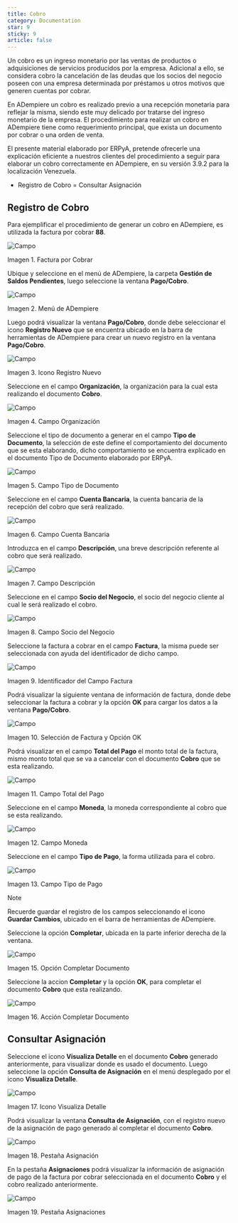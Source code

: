 ```yaml
---
title: Cobro
category: Documentation
star: 9
sticky: 9
article: false
---
```


Un cobro es un ingreso monetario por las ventas de productos o adquisiciones de servicios producidos por la empresa. Adicional a ello, se considera cobro la cancelación de las deudas que los socios del negocio poseen con una empresa determinada por préstamos u otros motivos que generen cuentas por cobrar.

En ADempiere un cobro es realizado previo a una recepción monetaria para reflejar la misma, siendo este muy delicado por tratarse del ingreso monetario de la empresa. El procedimiento para realizar un cobro en ADempiere tiene como requerimiento principal, que exista un documento por cobrar o una orden de venta.

El presente material elaborado por ERPyA, pretende ofrecerle una explicación eficiente a nuestros clientes del procedimiento a seguir para elaborar un cobro correctamente en ADempiere, en su versión 3.9.2 para la localización Venezuela.

- Registro de Cobro
= Consultar Asignación

## Registro de Cobro

Para ejemplificar el procedimiento de generar un cobro en ADempiere, es utilizada la factura por cobrar **88**.

![Campo](/assets/img/docs/balance-management/ges-balance-image85.png)

Imagen 1. Factura por Cobrar

Ubique y seleccione en el menú de ADempiere, la carpeta **Gestión de Saldos Pendientes**, luego seleccione la ventana **Pago/Cobro**.

![Campo](/assets/img/docs/balance-management/ges-balance-image86.png)

Imagen 2. Menú de ADempiere

Luego podrá visualizar la ventana **Pago/Cobro**, donde debe seleccionar el icono **Registro Nuevo** que se encuentra ubicado en la barra de herramientas de ADempiere para crear un nuevo registro en la ventana **Pago/Cobro**.

![Campo](/assets/img/docs/balance-management/ges-balance-image87.png)

Imagen 3. Icono Registro Nuevo

Seleccione en el campo **Organización**, la organización para la cual esta realizando el documento **Cobro**.

![Campo](/assets/img/docs/balance-management/ges-balance-image88.png)

Imagen 4. Campo Organización

Seleccione el tipo de documento a generar en el campo **Tipo de Documento**, la selección de este define el comportamiento del documento que se esta elaborando, dicho comportamiento se encuentra explicado en el documento Tipo de Documento elaborado por ERPyA.

![Campo](/assets/img/docs/balance-management/ges-balance-image89.png)

Imagen 5. Campo Tipo de Documento

Seleccione en el campo **Cuenta Bancaria**, la cuenta bancaria de la recepción del cobro que será realizado.

![Campo](/assets/img/docs/balance-management/ges-balance-image90.png)

Imagen 6. Campo Cuenta Bancaria

Introduzca en el campo **Descripción**, una breve descripción referente al cobro que será realizado.

![Campo](/assets/img/docs/balance-management/ges-balance-image91.png)

Imagen 7. Campo Descripción

Seleccione en el campo **Socio del Negocio**, el socio del negocio cliente al cual le será realizado el cobro.

![Campo](/assets/img/docs/balance-management/ges-balance-image92.png)

Imagen 8. Campo Socio del Negocio

Seleccione la factura a cobrar en el campo **Factura**, la misma puede ser seleccionada con ayuda del identificador de dicho campo.

![Campo](/assets/img/docs/balance-management/ges-balance-image93.png)

Imagen 9. Identificador del Campo Factura

Podrá visualizar la siguiente ventana de información de factura, donde debe seleccionar la factura a cobrar y la opción **OK** para cargar los datos a la ventana **Pago/Cobro**.

![Campo](/assets/img/docs/balance-management/ges-balance-image94.png)

Imagen 10. Selección de Factura y Opción OK

Podrá visualizar en el campo **Total del Pago** el monto total de la factura, mismo monto total que se va a cancelar con el documento **Cobro** que se esta realizando.

![Campo](/assets/img/docs/balance-management/ges-balance-image95.png)

Imagen 11. Campo Total del Pago

Seleccione en el campo **Moneda**, la moneda correspondiente al cobro que se esta realizando.

![Campo](/assets/img/docs/balance-management/ges-balance-image96.png)

Imagen 12. Campo Moneda

Seleccione en el campo **Tipo de Pago**, la forma utilizada para el cobro.

![Campo](/assets/img/docs/balance-management/ges-balance-image97.png)

Imagen 13. Campo Tipo de Pago

Note

Recuerde guardar el registro de los campos seleccionando el icono **Guardar Cambios**, ubicado en el barra de herramientas de ADempiere.

Seleccione la opción **Completar**, ubicada en la parte inferior derecha de la ventana.

![Campo](/assets/img/docs/balance-management/ges-balance-image98.png)

Imagen 15. Opción Completar Documento

Seleccione la accion **Completar** y la opción **OK**, para completar el documento **Cobro** que esta realizando.

![Campo](/assets/img/docs/balance-management/ges-balance-image99.png)

Imagen 16. Acción Completar Documento

## Consultar Asignación

Seleccione el icono **Visualiza Detalle** en el documento **Cobro** generado anteriormente, para visualizar donde es usado el documento. Luego seleccione la opción **Consulta de Asignación** en el menú desplegado por el icono **Visualiza Detalle**.

![Campo](/assets/img/docs/balance-management/ges-balance-image100.png)

Imagen 17. Icono Visualiza Detalle

Podrá visualizar la ventana **Consulta de Asignación**, con el registro nuevo de la asignación de pago generado al completar el documento **Cobro**.

![Campo](/assets/img/docs/balance-management/ges-balance-image101.png)

Imagen 18. Pestaña Asignación

En la pestaña **Asignaciones** podrá visualizar la información de asignación de pago de la factura por cobrar seleccionada en el documento **Cobro** y el cobro realizado anteriormente.

![Campo](/assets/img/docs/balance-management/ges-balance-image102.png)

Imagen 19. Pestaña Asignaciones